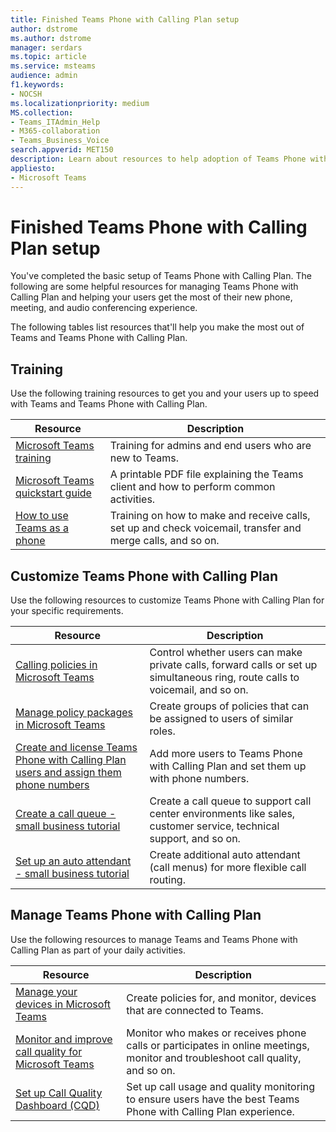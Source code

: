 ```yaml
---
title: Finished Teams Phone with Calling Plan setup
author: dstrome 
ms.author: dstrome
manager: serdars
ms.topic: article
ms.service: msteams
audience: admin
f1.keywords:
- NOCSH
ms.localizationpriority: medium
MS.collection: 
- Teams_ITAdmin_Help
- M365-collaboration
- Teams_Business_Voice
search.appverid: MET150
description: Learn about resources to help adoption of Teams Phone with Calling Plan after setup is complete.
appliesto: 
- Microsoft Teams
---
```


# Finished Teams Phone with Calling Plan setup

You've completed the basic setup of Teams Phone with Calling Plan. The following are some helpful resources for managing Teams Phone with Calling Plan and helping your users get the most of their new phone, meeting, and audio conferencing experience.

The following tables list resources that'll help you make the most out of Teams and Teams Phone with Calling Plan.

## Training

Use the following training resources to get you and your users up to speed with Teams and Teams Phone with Calling Plan.

|Resource  |Description  |
|---------|---------|
| [Microsoft Teams training](../training-microsoft-teams-landing-page.md)    | Training for admins and end users who are new to Teams.        |
| [Microsoft Teams quickstart guide](https://download.microsoft.com/download/D/9/F/D9FE8B9E-22F5-47BF-A1AB-09539C41FCD0/Teams%20QS.pdf)    | A printable PDF file explaining the Teams client and how to perform common activities.        |
| [How to use Teams as a phone](https://support.microsoft.com/office/meetings-and-calls-d92432d5-dd0f-4d17-8f69-06096b6b48a8?ad=US#ID0EAABAAA=Calls)    | Training on how to make and receive calls, set up and check voicemail, transfer and merge calls, and so on.        |

## Customize Teams Phone with Calling Plan

Use the following resources to customize Teams Phone with Calling Plan for your specific requirements.

| Resource | Description  |
|---------|---------|
| [Calling policies in Microsoft Teams](set-up-policies.md)    | Control whether users can make private calls, forward calls or set up simultaneous ring, route calls to voicemail, and so on.        |
| [Manage policy packages in Microsoft Teams](policy-packages.md)    | Create groups of policies that can be assigned to users of similar roles.        |
| [Create and license Teams Phone with Calling Plan users and assign them phone numbers](create-users.md)    | Add more users to Teams Phone with Calling Plan and set them up with phone numbers.        |
| [Create a call queue - small business tutorial](create-a-phone-system-call-queue-smb.md)    | Create a call queue to support call center environments like sales, customer service, technical support, and so on.        |
| [Set up an auto attendant - small business tutorial](create-a-phone-system-auto-attendant-smb.md)   | Create additional auto attendant (call menus) for more flexible call routing.        |

## Manage Teams Phone with Calling Plan

Use the following resources to manage Teams and Teams Phone with Calling Plan as part of your daily activities.

|Resource  |Description  |
|---------|---------|
| [Manage your devices in Microsoft Teams](manage-devices.md)    | Create policies for, and monitor, devices that are connected to Teams.        |
| [Monitor and improve call quality for Microsoft Teams](monitor-quality.md)    | Monitor who makes or receives phone calls or participates in online meetings, monitor and troubleshoot call quality, and so on.        |
| [Set up Call Quality Dashboard (CQD)](analytics-dashboard.md)| Set up call usage and quality monitoring to ensure users have the best Teams Phone with Calling Plan experience.|
